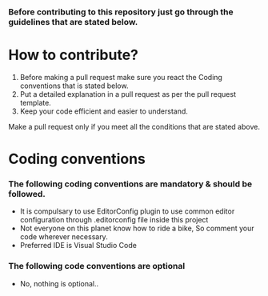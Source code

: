 ### Before contributing to this repository just go through the guidelines that are stated below.

# How to contribute?

1. Before making a pull request make sure you react the Coding conventions that is stated below.
2. Put a detailed explanation in a pull request as per the pull request template.
3. Keep your code efficient and easier to understand.

Make a pull request only if you meet all the conditions that are stated above.

# Coding conventions

### The following coding conventions are mandatory & should be followed.

-   It is compulsary to use EditorConfig plugin to use common editor configuration through .editorconfig file inside this project
-   Not everyone on this planet know how to ride a bike, So comment your code wherever necessary.
-   Preferred IDE is Visual Studio Code

### The following code conventions are optional

-   No, nothing is optional..
